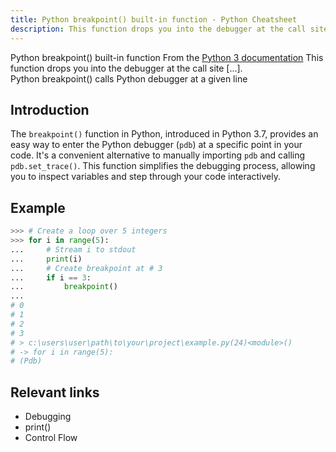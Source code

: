 ```yaml
---
title: Python breakpoint() built-in function - Python Cheatsheet
description: This function drops you into the debugger at the call site. Specifically, it calls sys.breakpointhook(), passing args and kws straight through. By default, sys.breakpointhook() calls pdb.set_trace() expecting no arguments. In this case, it is purely a convenience function so you don’t have to explicitly import pdb or type as much code to enter the debugger. However, sys.breakpointhook() can be set to some other function and breakpoint() will automatically call that, allowing you to drop into the debugger of choice.
---
```


<base-title :title="frontmatter.title" :description="frontmatter.description">
Python breakpoint() built-in function
</base-title>

<base-disclaimer>
  <base-disclaimer-title>
    From the <a target="_blank" href="https://docs.python.org/3/library/functions.html#breakpoint">Python 3 documentation</a>
  </base-disclaimer-title>
  <base-disclaimer-content>
    This function drops you into the debugger at the call site [...].
    <br/>
    Python breakpoint() calls Python debugger at a given line 
  </base-disclaimer-content>
</base-disclaimer>

## Introduction

The `breakpoint()` function in Python, introduced in Python 3.7, provides an easy way to enter the Python debugger (`pdb`) at a specific point in your code. It's a convenient alternative to manually importing `pdb` and calling `pdb.set_trace()`. This function simplifies the debugging process, allowing you to inspect variables and step through your code interactively.

## Example

```python
>>> # Create a loop over 5 integers
>>> for i in range(5):
...     # Stream i to stdout
...     print(i)
...     # Create breakpoint at # 3
...     if i == 3:
...         breakpoint()
...
# 0
# 1
# 2
# 3
# > c:\users\user\path\to\your\project\example.py(24)<module>()
# -> for i in range(5):
# (Pdb)
```

## Relevant links

- <router-link :to="'/cheatsheet/debugging'">Debugging</router-link>
- <router-link :to="'/builtin/print'">print()</router-link>
- <router-link :to="'/cheatsheet/control-flow'">Control Flow</router-link>
